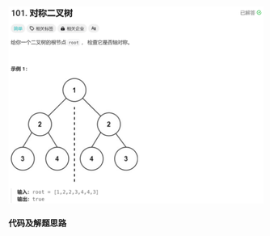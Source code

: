 
![Pasted image 20241120222311](https://raw.githubusercontent.com/SimonWuZY/MarkdownPics/main/imgs/Pasted%20image%2020241120222311.png)

### 代码及解题思路

```js

```